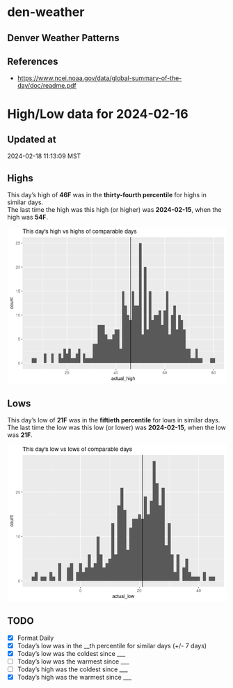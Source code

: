 

# den-weather

## Denver Weather Patterns

## References

- <https://www.ncei.noaa.gov/data/global-summary-of-the-day/doc/readme.pdf>

# High/Low data for 2024-02-16

## Updated at

2024-02-18 11:13:09 MST

## Highs

This day’s high of **46F** was in the **thirty-fourth percentile** for
highs in similar days.  
The last time the high was this high (or higher) was **2024-02-15**,
when the high was **54F**.

![](readme_files/figure-commonmark/unnamed-chunk-4-1.png)

## Lows

This day’s low of **21F** was in the **fiftieth percentile** for lows in
similar days.  
The last time the low was this low (or lower) was **2024-02-15**, when
the low was **21F**.

![](readme_files/figure-commonmark/unnamed-chunk-6-1.png)

## TODO

- [x] Format Daily
- [x] Today’s low was in the \_\_th percentile for similar days (+/- 7
  days)
- [x] Today’s low was the coldest since \_\_\_
- [ ] Today’s low was the warmest since \_\_\_
- [ ] Today’s high was the coldest since \_\_\_
- [x] Today’s high was the warmest since \_\_\_
